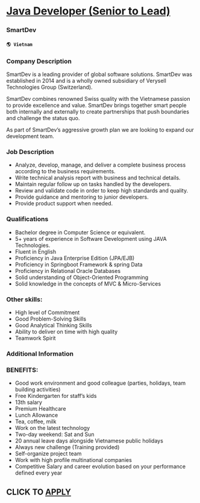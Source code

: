 # [Java Developer (Senior to Lead)](https://www.remotewlb.com/apply/java-developer-senior-to-lead-61137)  
### SmartDev  
#### `🌎 Vietnam`  

### Company Description

SmartDev is a leading provider of global software solutions. SmartDev was established in 2014 and is a wholly owned subsidiary of Verysell Technologies Group (Switzerland).

SmartDev combines renowned Swiss quality with the Vietnamese passion to provide excellence and value. SmartDev brings together smart people both internally and externally to create partnerships that push boundaries and challenge the status quo.

As part of SmartDev’s aggressive growth plan we are looking to expand our development team.

### Job Description

  * Analyze, develop, manage, and deliver a complete business process according to the business requirements.
  * Write technical analysis report with business and technical details.
  * Maintain regular follow up on tasks handled by the developers.
  * Review and validate code in order to keep high standards and quality.
  * Provide guidance and mentoring to junior developers.
  * Provide product support when needed.

### Qualifications

  * Bachelor degree in Computer Science or equivalent.
  * 5+ years of experience in Software Development using JAVA Technologies.
  * Fluent in English
  * Proficiency in Java Enterprise Edition (JPA/EJB)
  * Proficiency in Springboot Framework & spring Data
  * Proficiency in Relational Oracle Databases
  * Solid understanding of Object-Oriented Programming
  * Solid knowledge in the concepts of MVC & Micro-Services

### Other skills:

  * High level of Commitment
  * Good Problem-Solving Skills
  * Good Analytical Thinking Skills
  * Ability to deliver on time with high quality
  * Teamwork Spirit

### Additional Information

### BENEFITS:

  * Good work environment and good colleague (parties, holidays, team building activities)
  * Free Kindergarten for staff’s kids
  * 13th salary
  * Premium Healthcare
  * Lunch Allowance
  * Tea, coffee, milk
  * Work on the latest technology
  * Two-day weekend: Sat and Sun
  * 20 annual leave days alongside Vietnamese public holidays
  * Always new challenge (Training provided)
  * Self-organize project team
  * Work with high profile multinational companies
  * Competitive Salary and career evolution based on your performance defined every year

  
## CLICK TO [APPLY](https://www.remotewlb.com/apply/java-developer-senior-to-lead-61137)

